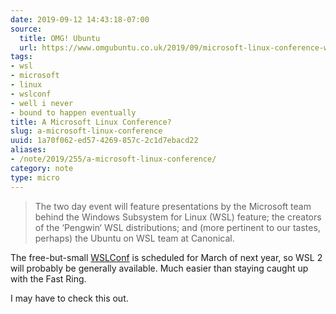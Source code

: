 ```yaml
---
date: 2019-09-12 14:43:18-07:00
source:
  title: OMG! Ubuntu
  url: https://www.omgubuntu.co.uk/2019/09/microsoft-linux-conference-wslconf-march-2020
tags:
- wsl
- microsoft
- linux
- wslconf
- well i never
- bound to happen eventually
title: A Microsoft Linux Conference?
slug: a-microsoft-linux-conference
uuid: 1a70f062-ed57-4269-857c-2c1d7ebacd22
aliases:
- /note/2019/255/a-microsoft-linux-conference/
category: note
type: micro
---
```

> The two day event will feature presentations by the Microsoft team behind the Windows Subsystem for Linux
> (WSL) feature; the creators of the ‘Pengwin‘ WSL distributions; and (more pertinent to our tastes, perhaps)
> the Ubuntu on WSL team at Canonical.

The free-but-small [WSLConf][] is scheduled for March of next year, so WSL 2 will probably be generally
available. Much easier than staying caught up with the Fast Ring.

I may have to check this out.

[WSLConf]: https://www.wslconf.dev/